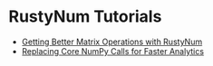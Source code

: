 # RustyNum Tutorials

- [Getting Better Matrix Operations with RustyNum](better-matrix-operations.md)
- [Replacing Core NumPy Calls for Faster Analytics](replacing-numpy-for-faster-analytics.md)

